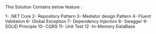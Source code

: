 
This Solution Contains below feature :

1- .NET Core
2- Repository Pattern
3- Mediator design Pattern
4- Fluent Validation 
6- Global Exception 
7- Dependency Injection
8- Swagger
9- SOLID Principle
10- CQRS 
11- Unit Test
12 -In-Memory DataBase



